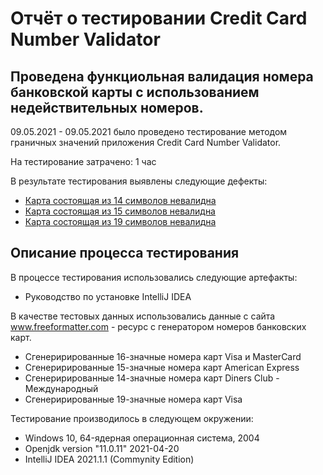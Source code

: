 # Отчёт о тестировании Credit Card Number Validator

## Проведена функциольная валидация номера банковской карты с использованием недействительных номеров. 

09.05.2021 - 09.05.2021 было проведено тестирование методом граничных значений приложения Credit Card Number Validator.

На тестирование затрачено: 1 час

В результате тестирования выявлены следующие дефекты: 

* [Карта состоящая из 14 символов невалидна](https://github.com/AnnaAksenova/Report3.1/issues/1#issue-8848503)
* [Карта состоящая из 15 символов невалидна](https://github.com/AnnaAksenova/Report3.1/issues/2#issue-884867903)
* [Карта состоящая из 19 символов невалидна](https://github.com/AnnaAksenova/Report3.1/issues/3#issue-884874961)

## Описание процесса тестирования

В процессе тестирования использовались следующие артефакты:

* Руководство по установке IntelliJ IDEA

В качестве тестовых данных использовались данные с сайта www.freeformatter.com - ресурс с генератором номеров банковских карт.
* Сгенерирированные 16-значные номера карт Visa и MasterCard
* Сгенерирированные 15-значные номера карт American Express
* Сгенерирированные 14-значные номера карт Diners Club - Международный
* Сгенерирированные 19-значные номера карт Visa

Тестирование производилось в следующем окружении:
* Windows 10, 64-ядерная операционная система, 2004
* Openjdk version "11.0.11" 2021-04-20
* IntelliJ IDEA 2021.1.1 (Commynity Edition)